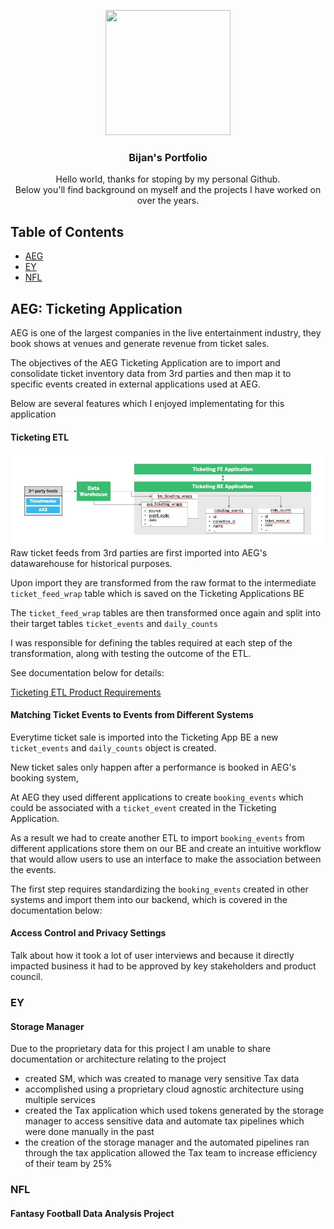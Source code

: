<p align="center">
  <img width="200" height="200" src="https://media-exp1.licdn.com/dms/image/C4E03AQFr1viytj_VQA/profile-displayphoto-shrink_200_200/0?e=1597881600&v=beta&t=5PTBuTdNqtTcUbtcfeRLDowPjvtODnUS1q7lS8NrY4g">
</p>

<h3 align="center">Bijan's Portfolio</h3>

<p align="center">
  Hello world, thanks for stoping by my personal Github.
  <br>
  Below you'll find background on myself and the projects I have worked on over the years.
</p>

## Table of Contents 

- [AEG](#aeg)
- [EY](#ey)
- [NFL](#nfl)

## AEG: Ticketing Application
AEG is one of the largest companies in the live entertainment industry, they book shows at venues and generate revenue from ticket sales. 

The objectives of the AEG Ticketing Application are to import and consolidate ticket inventory data from 3rd parties and then map it to specific events created in external applications used at AEG.

Below are several features which I enjoyed implementating for this application

#### Ticketing ETL 
![screenshot](assets/img/Presentation2.jpg)
Raw ticket feeds from 3rd parties are first imported into AEG's datawarehouse for historical purposes.

Upon import they are transformed from the raw format to the intermediate ```ticket_feed_wrap``` table which is saved on the Ticketing Applications BE 

The ```ticket_feed_wrap``` tables are then transformed once again and split into their target tables ```ticket_events``` and ```daily_counts```

I was responsible for defining the tables required at each step of the transformation, along with testing the outcome of the ETL. 

See documentation below for details: 

[Ticketing ETL Product Requirements](https://github.com/bayrami1/work-experience-/blob/master/AEG%20Project/ETL%20Product%20Requirements%20.pdf)

#### Matching Ticket Events to Events from Different Systems
Everytime ticket sale is imported into the Ticketing App BE a new ```ticket_events``` and ```daily_counts``` object is created.

New ticket sales only happen after a performance is booked in AEG's booking system,

At AEG they used different applications to create ```booking_events``` which could be associated with a ```ticket_event``` created in the Ticketing Application. 

As a result we had to create another ETL to import ```booking_events``` from different applications store them on our BE and create an intuitive workflow that would allow users to use an interface to make the association between the events. 

The first step requires standardizing the ```booking_events``` created in other systems and import them into our backend, which is covered in the documentation below: 



#### Access Control and Privacy Settings
Talk about how it took a lot of user interviews and because it directly impacted business it had to be approved by key stakeholders and product council. 

### EY
#### Storage Manager 
Due to the proprietary data for this project I am unable to share documentation or architecture relating to the project 
- created SM, which was created to manage very sensitive Tax data 
- accomplished using a proprietary cloud agnostic architecture using multiple services 
- created the Tax application which used tokens generated by the storage manager to access sensitive data and automate tax pipelines which were done manually in the past
- the creation of the storage manager and the automated pipelines ran through the tax application allowed the Tax team to increase efficiency of their team by 25%

### NFL 
#### Fantasy Football Data Analysis Project
